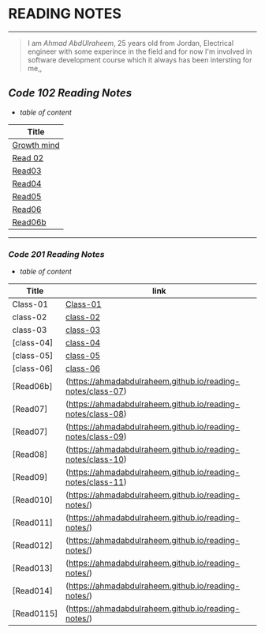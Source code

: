 # READING NOTES
___
> I am *Ahmad AbdUlraheem*, 25 years old from Jordan, Electrical engineer with some experince in the field and for now I'm involved in software development course which it always has been intersting for me,, 

## ***Code 102 Reading Notes*** 
* *table of content*

| **Title**    | 
| ------------- |
|  [Growth mind](https://ahmadabdulraheem.github.io/reading-notes/growthMind)| 
| [Read 02](https://ahmadabdulraheem.github.io/reading-notes/read02)  |
| [Read03](https://ahmadabdulraheem.github.io/reading-notes/read03) |
| [Read04](https://ahmadabdulraheem.github.io/reading-notes/read04) | 
|[Read05](https://ahmadabdulraheem.github.io/reading-notes/read05) | 
| [Read06](https://ahmadabdulraheem.github.io/reading-notes/read06) | 
|[Read06b](https://ahmadabdulraheem.github.io/reading-notes/read06b) |


________
### ***Code 201 Reading Notes***
* *table of content*

| **Title**    | **link** |
| ------------- |------|
|  Class-01 | [Class-01](https://ahmadabdulraheem.github.io/reading-notes/class-01) | 
| class-02 | [class-02](https://ahmadabdulraheem.github.io/reading-notes/class-02)  |
| class-03 | [class-03](https://ahmadabdulraheem.github.io/reading-notes/class-03) |
| [class-04] | [class-04](https://ahmadabdulraheem.github.io/reading-notes/class-04) | 
| [class-05] | [class-05](https://ahmadabdulraheem.github.io/reading-notes/class-05) | 
| [class-06] | [class-06](https://ahmadabdulraheem.github.io/reading-notes/class-06) | 
| [Read06b] | (https://ahmadabdulraheem.github.io/reading-notes/class-07) |
| [Read07] | (https://ahmadabdulraheem.github.io/reading-notes/class-08) |
| [Read07] | (https://ahmadabdulraheem.github.io/reading-notes/class-09) |
| [Read08] | (https://ahmadabdulraheem.github.io/reading-notes/class-10) | 
| [Read09] | (https://ahmadabdulraheem.github.io/reading-notes/class-11) | 
| [Read010] | (https://ahmadabdulraheem.github.io/reading-notes/) | 
|[Read011]|(https://ahmadabdulraheem.github.io/reading-notes/) |
 |[Read012]|(https://ahmadabdulraheem.github.io/reading-notes/) |
| [Read013]|(https://ahmadabdulraheem.github.io/reading-notes/) | 
|[Read014]|(https://ahmadabdulraheem.github.io/reading-notes/) | 
| [Read0115]|(https://ahmadabdulraheem.github.io/reading-notes/) | 
